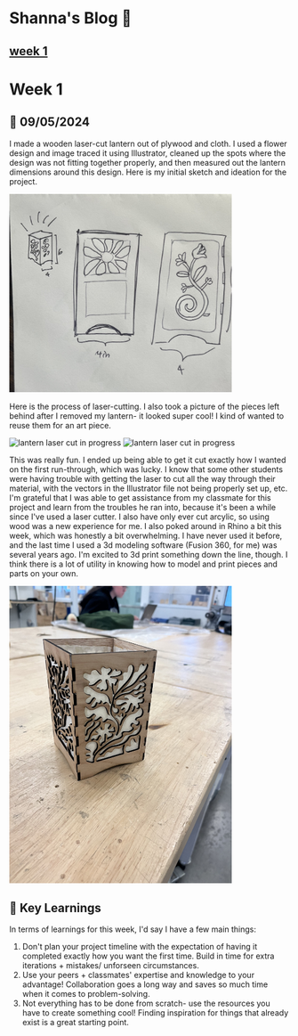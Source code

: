 # Shanna's Blog :tulip:
[week 1](README.md#week-1)
---

# Week 1 #
## :pushpin: 09/05/2024

I made a wooden laser-cut lantern out of plywood and cloth. I used a flower design and image traced it using Illustrator, cleaned up the spots where the design was not fitting together properly, and then measured out the lantern dimensions around this design. Here is my initial sketch and ideation for the project. 

<img width="400" alt="lantern sketch" src="assets/IMG_9226.jpg" style="border-radius:50">

Here is the process of laser-cutting. I also took a picture of the pieces left behind after I removed my lantern- it looked super cool! I kind of wanted to reuse them for an art piece. 

<img width="200" alt="lantern laser cut in progress" src="assets/IMG_9215.jpg"> <img width="200" alt="lantern laser cut in progress" src="assets/IMG_9216.jpg">

This was really fun. I ended up being able to get it cut exactly how I wanted on the first run-through, which was lucky. I know that some other students were having trouble with getting the laser to cut all the way through their material, with the vectors in the Illustrator file not being properly set up, etc. I'm grateful that I was able to get assistance from my classmate for this project and learn from the troubles he ran into, because it's been a while since I've used a laser cutter. I also have only ever cut arcylic, so using wood was a new experience for me. I also poked around in Rhino a bit this week, which was honestly a bit overwhelming. I have never used it before, and the last time I used a 3d modeling software (Fusion 360, for me) was several years ago. I'm excited to 3d print something down the line, though. I think there is a lot of utility in knowing how to model and print pieces and parts on your own. 

<img width="400" alt="final lantern" src="assets/IMG_9217.jpg"> 

## :key: Key Learnings 
In terms of learnings for this week, I'd say I have a few main things:
1. Don't plan your project timeline with the expectation of having it completed exactly how you want the first time. Build in time for extra iterations + mistakes/ unforseen circumstances.
2. Use your peers + classmates' expertise and knowledge to your advantage! Collaboration goes a long way and saves so much time when it comes to problem-solving.
3. Not everything has to be done from scratch- use the resources you have to create something cool! Finding inspiration for things that already exist is a great starting point.
